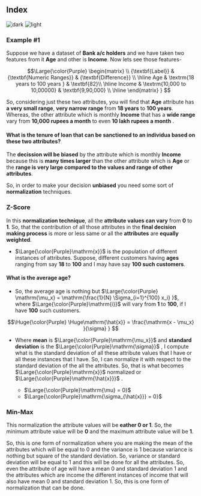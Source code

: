## Index
![dark](https://user-images.githubusercontent.com/12748752/141935752-90492d2e-7904-4f9f-a5a1-c4e59ddc3a33.png)
![light](https://user-images.githubusercontent.com/12748752/141935760-406edb8f-cb9b-4e30-9b69-9153b52c28b4.png)

### Example #1
Suppose we have a dataset of **Bank a/c holders** and we have taken two features from it **Age** and other is **Income**. Now lets see those features- 

$$\Large{\color{Purple}
\begin{matrix}
\\ {\textbf{Label}} & {\textbf{Numeric Ranges}} & {\textbf{Difference}} \\ 
\hline
Age                  & \textrm{18 years to 100 years } &  \textbf{82}\\ 
\hline
Income               &  \textrm{10,000 to 10,00000}  &  \textbf{9,90,000} \\ 
\hline
\end{matrix}
}
$$


So, considering just these two attributes, you will find that **Age** attribute has **a very small range**, **very narrow range** from **18 years** to **100 years**. Whereas, the other attribute which is monthly **Income** that has a **wide range** vary from **10,000 rupees a month** to even **10 lakh rupees a month** . 
#### What is the tenure of loan that can be sanctioned to an individua based on these two attributes? 

The **decission will be biased** by the attribute which is monthly **Income** because this is **many times larger** than the other attribute which is **Age** or the **range is very large compared to the values and range of other attributes**. 

So, in order to make your decision **unbiased** you need some sort of **normalization** techniques.

### Z-Score
In this **normalization technique**, all the **attribute values can vary** from **0** to **1**. So, that the contribution of all those attributes in the **final decision making process** is more or less same or all the **attributes** are **equally weighted**.

* $\Large{\color{Purple}\mathrm{x}}$ is the population of different instances of attributes. Suppose, different customers having **ages** ranging from say **18** to **100** and I may have say **100 such customers**. 

#### What is the average age?
* So, the average age is nothing but $\Large{\color{Purple} \mathrm{\mu_x} = \mathrm{\frac{1}{N} \Sigma_{i=1}^{100} x_i} }$, where $\Large{\color{Purple}\mathrm{i}}$ will vary from **1** to **100**, if I have **100** such customers.

$$\Huge{\color{Purple} 
\Huge\mathrm{\hat{x}} = \frac{\mathrm{x - \mu_x} }{\sigma}
}
$$

* Where **mean** is $\Large{\color{Purple}\mathrm{\mu_x}}$ and **standard deviation** is the $\Large{\color{Purple}\mathrm{\sigma}}$ , I compute what is the standard deviation of all these attribute values that I have or all these instances that I have. So, I can normalize it with respect to the standard deviation of the all the attributes. So, that is what becomes $\Large{\color{Purple}\mathrm{x}}$ normalized or $\Large{\color{Purple}\mathrm{\hat{x}}}$ .

   *  $\Large{\color{Purple}\mathrm{\mu} = 0}$
   *  $\Large{\color{Purple}\mathrm{\sigma_{\hat{x}}} = 0}$


### Min-Max
This normalization the attribute values will be **eather 0 or 1**. So, the minimum attribute value will be **0** and the maximum attribute value will be **1**.

So, this is one form of normalization where you are making the mean of the attributes which will be equal to 0 and the variance is 1 because variance is nothing but square of the standard deviation. So, variance or standard deviation will be equal to 1 and this will be done for all the attributes. So, even the attribute of age will have a mean 0 and standard deviation 1 and the attributes which are income the different instances of income that will also have mean 0 and standard deviation 1. So, this is one form of normalization that can be done.


